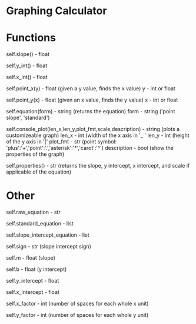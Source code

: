 # Graphing Calculator



# Functions
self.slope() - float

self.y_int() - float

self.x_int() - float

self.point_x(y) - float (given a y value, finds the x value)
y - int or float

self.point_y(x) - float (given an x value, finds the y value)
x - int or float

self.equation(form) - string (returns the equation)
form - string ('point slope', 'standard')

self.console_plot(len_x,len_y,plot_fmt,scale,description) - string
(plots a customizeable graph)
len_x - int (width of the x axis in '_ '
len_y - int (height of the y axis in '|'
plot_fmt - str (point symbol: 'plus':'+','point':'.','asterisk':'*','carot':'^')
description - bool (show the properties of the graph)

self.properties() - str (returns the slope, y intercept, x intercept, and scale if applicable of the equation)

# Other
self.raw_equation - str

self.standard_equation - list

self.slope_intercept_equation - list

self.sign - str (slope intercept sign)

self.m - float (slope)

self.b - float (y intercept)

self.y_intercept - float

self.x_intercept - float

self.x_factor - int (number of spaces for each whole x unit)

self.y_factor - int (number of spaces for each whole y unit)
